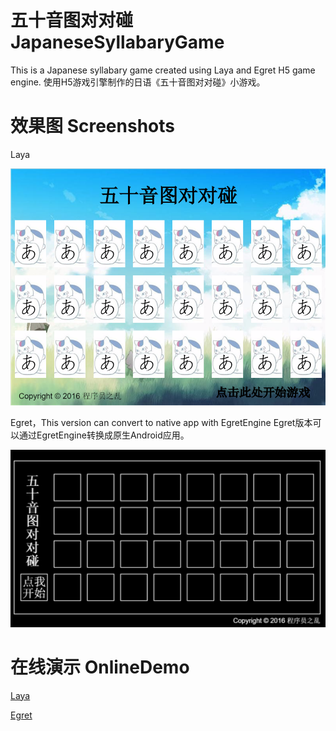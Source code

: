 # 五十音图对对碰 JapaneseSyllabaryGame

This is a Japanese syllabary game created using Laya and Egret H5 game engine.
使用H5游戏引擎制作的日语《五十音图对对碰》小游戏。

# 效果图 Screenshots

Laya

![JapaneseSyllabaryGame](https://github.com/LuanZhanKuangGe/Japanese-syllabary-game/blob/master/laya.PNG)

Egret，This version can convert to native app with EgretEngine 
Egret版本可以通过EgretEngine转换成原生Android应用。

![JapaneseSyllabaryGame](https://github.com/LuanZhanKuangGe/Japanese-syllabary-game/blob/master/egret.PNG)

# 在线演示 OnlineDemo

[Laya](http://www.coderluan.com/game/JapaneseSyllabaryGame/Laya/)

[Egret](http://www.coderluan.com/game/JapaneseSyllabaryGame/Egret/)